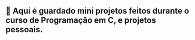 ## 💁 Aqui é guardado mini projetos feitos durante o curso de Programação em C, e projetos pessoais.

